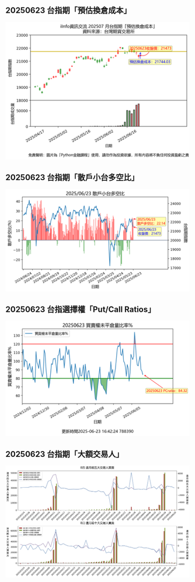 ## 20250623 台指期「預估換倉成本」
![](images/txfcost.png)

## 20250623 台指期「散戶小台多空比」
![](images/bbiri.png)

## 20250623 台指選擇權「Put/Call Ratios」
![](images/pcratio.png)

## 20250623 台指期「大額交易人」
![](images/blocktrade.png)


